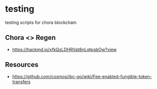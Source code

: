 # testing

testing scripts for chora blockchain

## Chora <> Regen

- https://hackmd.io/xfkQsLDHRVat8nLqtpsbOw?view

## Resources

- https://github.com/cosmos/ibc-go/wiki/Fee-enabled-fungible-token-transfers
